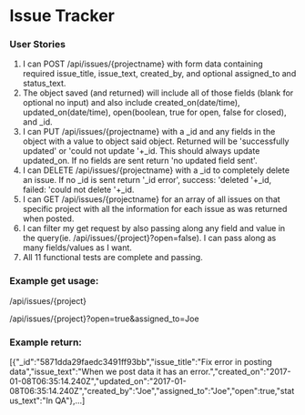# Issue Tracker

### User Stories

1. I can POST /api/issues/{projectname} with form data containing required issue_title, issue_text, created_by, and optional assigned_to and status_text.
2. The object saved (and returned) will include all of those fields (blank for optional no input) and also include created_on(date/time), updated_on(date/time), open(boolean, true for open, false for closed), and _id.
3. I can PUT /api/issues/{projectname} with a _id and any fields in the object with a value to object said object. Returned will be 'successfully updated' or 'could not update '+_id. This should always update updated_on. If no fields are sent return 'no updated field sent'.
4. I can DELETE /api/issues/{projectname} with a _id to completely delete an issue. If no _id is sent return '_id error', success: 'deleted '+_id, failed: 'could not delete '+_id.
5. I can GET /api/issues/{projectname} for an array of all issues on that specific project with all the information for each issue as was returned when posted.
6. I can filter my get request by also passing along any field and value in the query(ie. /api/issues/{project}?open=false). I can pass along as many fields/values as I want.
7. All 11 functional tests are complete and passing.

### Example get usage:

/api/issues/{project}

/api/issues/{project}?open=true&assigned_to=Joe

### Example return:

[{"_id":"5871dda29faedc3491ff93bb","issue_title":"Fix error in posting data","issue_text":"When we post data it has an error.","created_on":"2017-01-08T06:35:14.240Z","updated_on":"2017-01-08T06:35:14.240Z","created_by":"Joe","assigned_to":"Joe","open":true,"status_text":"In QA"},...] 


